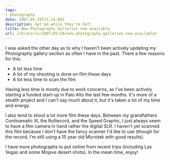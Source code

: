 ```yaml
---
tags:
- photography
date: 2007-05-29T21:14:09Z
description: Get'em while they're hot!
title: New Photography Galleries now available
url: /chronicle/2007/05/29/new-photography-galleries-now-available/
---
```


I was asked the other day as to why I haven't been actively updating my Photography gallery section as often I have in the past.  There a few reasons for this:

* A lot less time
* A lot of my shooting is done on film these days
* A lot less time to scan the film

Having less time is mostly due to work concerns, as I've been actively starting a funded start-up in Palo Alto the last few months.  It's more of a stealth project and I can't say much about it, but it's taken a lot of my time and energy.

I also tend to shoot a lot more film these days.  Between my grandfathers Continamatic III, the Rolliecord, and the Speed Graphic, I just always seem to have a film camera in hand rather the digital SLR.  I haven't yet scanned this film because I don't have the fancy scanner I'd like to use (though for the record, I'm still using a 15 year old Microtek with good results).

I have more photographs to put online from recent trips (including Las Vegas and some Mojave desert shots).  In the mean time, enjoy!
